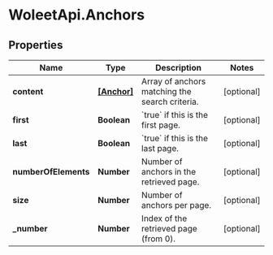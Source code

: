 # WoleetApi.Anchors

## Properties

Name | Type | Description | Notes
------------ | ------------- | ------------- | -------------
**content** | [**[Anchor]**](Anchor.md) | Array of anchors matching the search criteria. | [optional] 
**first** | **Boolean** | &#x60;true&#x60; if this is the first page.  | [optional] 
**last** | **Boolean** | &#x60;true&#x60; if this is the last page.  | [optional] 
**numberOfElements** | **Number** | Number of anchors in the retrieved page. | [optional] 
**size** | **Number** | Number of anchors per page. | [optional] 
**_number** | **Number** | Index of the retrieved page (from 0). | [optional] 


